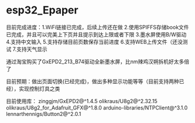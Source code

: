 # esp32_Epaper

目前完成进度：1.WiFi链接已完成，后续上传还在做
               			2.使用SPIFFS存储book文件已完成，并且可以完美上下页并且提示到达上限或者下限
                		   3.墨水屏使用B/W驱动
                           4.支持中文输入
                           5.支持存储目前页数保存当前进度
                          6.支持WEB上传文件（还没测试
							7.支持天气显示

通过淘宝购买了GxEPD2_213_B74驱动全新墨水屏，比nm辣鸡汉朔拆机好太多倍了

目前预期：做出页面切换(已经完成)，做出多种显示功能等等（目前支持两种已经），实现控制灯具之类

目前使用库：
    zinggjm/GxEPD2@^1.4.5
	olikraus/U8g2@^2.32.15
	olikraus/U8g2_for_Adafruit_GFX@^1.8.0
	arduino-libraries/NTPClient@^3.1.0
	lennarthennigs/Button2@^2.0.1

